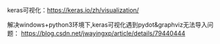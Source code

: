 keras可视化：https://keras.io/zh/visualization/

解决windows+python3环境下,keras可视化遇到pydot&graphviz无法导入问题：
https://blog.csdn.net/jwayingxp/article/details/79440444